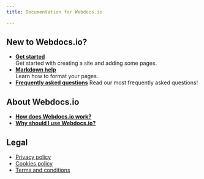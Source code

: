 ```yaml
---
title: Documentation for Webdocs.io

---
```

## New to Webdocs.io?
* **[Get started](get_started.md)**  
  Get started with creating a site and adding some pages.
* **[Markdown help](markdown.md)**  
  Learn how to format your pages.
* **[Frequently asked questions](faq.md)**
  Read our most frequently asked questions!

## About Webdocs.io
* **[How does Webdocs.io work?](how.md)**
* **[Why should I use Webdocs.io?](why.md)**

## Legal
* [Privacy policy](gdpr/privacy-policy.md)
* [Cookies policy](gdpr/cookies-policy.md)
* [Terms and conditions](gdpr/terms-and-conditions.md)